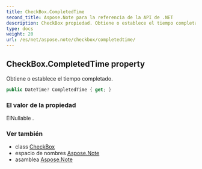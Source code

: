 ```yaml
---
title: CheckBox.CompletedTime
second_title: Aspose.Note para la referencia de la API de .NET
description: CheckBox propiedad. Obtiene o establece el tiempo completado.
type: docs
weight: 20
url: /es/net/aspose.note/checkbox/completedtime/
---
```

## CheckBox.CompletedTime property

Obtiene o establece el tiempo completado.

```csharp
public DateTime? CompletedTime { get; }
```

### El valor de la propiedad

ElNullable .

### Ver también

* class [CheckBox](../)
* espacio de nombres [Aspose.Note](../../checkbox/)
* asamblea [Aspose.Note](../../../)


